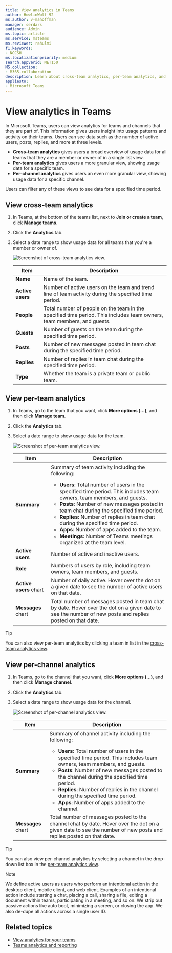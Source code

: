 ```yaml
---
title: View analytics in Teams
author: HowlinWolf-92    
ms.author: v-mahoffman
manager: serdars
audience: Admin
ms.topic: article
ms.service: msteams
ms.reviewer: rahulmi
f1.keywords:
- NOCSH
ms.localizationpriority: medium
search.appverid: MET150
MS.collection: 
- M365-collaboration
description: Learn about cross-team analytics, per-team analytics, and per-channel analytics in Teams, which let users see usage data for teams or channels that they are part of.
appliesto: 
- Microsoft Teams
---
```

# View analytics in Teams

In Microsoft Teams, users can view analytics for teams and channels that they are part of. This information gives users insight into usage patterns and activity on their teams. Users can see data such as the number of active users, posts, replies, and more at three levels.

- **Cross-team analytics** gives users a broad overview of usage data for all teams that they are a member or owner of in a single list view.
- **Per-team analytics** gives users a more granular view, showing usage data for a specific team.
- **Per-channel analytics** gives users an even more granular view, showing usage data for a specific channel.

Users can filter any of these views to see data for a specified time period.

## View cross-team analytics

1. In Teams, at the bottom of the teams list, next to **Join or create a team**, click **Manage teams**.
2. Click the **Analytics** tab.
3. Select a date range to show usage data for all teams that you're a member or owner of.

    ![Screenshot of cross-team analytics view.](../media/view-analytics-cross-team.png)

    |Item |Description  |
    |--------|-------------|
    |**Name**   |Name of the team. |
    |**Active users**   |Number of active users on the team and trend line of team activity during the specified time period.
    |**People**   |Total number of people on the team in the specified time period. This includes team owners, team members, and guests.|
    |**Guests**   |Number of guests on the team during the specified time period. |
    |**Posts**   |Number of new messages posted in team chat during the specified time period. |
    |**Replies**   |Number of replies in team chat during the specified time period. |
    |**Type**   |Whether the team is a private team or public team.|

## View per-team analytics

1. In Teams, go to the team that you want, click **More options (...)**, and then click **Manage team**.
2. Click the **Analytics** tab.
4. Select a date range to show usage data for the team.  

    ![Screenshot of per-team analytics view.](../media/view-analytics-per-team.png)

    |Item |Description  |
    |--------|-------------|
    |**Summary**   |Summary of team activity including the following:<ul><li>**Users**: Total number of users in the specified time period. This includes team owners, team members, and guests.</li> <li>**Posts**: Number of new messages posted in team chat during the specified time period.</li><li>**Replies**: Number of replies in team chat during the specified time period.</li> <li>**Apps**: Number of apps added to the team.</li><li>**Meetings**: Number of Teams meetings organized at the team level.</li> </ul> |
    |**Active users**   |Number of active and inactive users.|
    |**Role**   |Numbers of users by role, including team owners, team members, and guests.|
    |**Active users** chart  |Number of daily active. Hover over the dot on a given date to see the number of active users on that date.|
    |**Messages** chart  |Total number of messages posted in team chat by date. Hover over the dot on a given date to see the number of new posts and replies posted on that date.|

> [!TIP]
> You can also view per-team analytics by clicking a team in list in the [cross-team analytics view](#view-cross-team-analytics).

## View per-channel analytics

1. In Teams, go to the channel that you want, click **More options (...)**, and then click **Manage channel**.
2. Click the **Analytics** tab.
3. Select a date range to show usage data for the channel.  

    ![Screenshot of per-channel analytics view.](../media/view-analytics-per-channel.png)

    |Item |Description  |
    |--------|-------------|
    |**Summary**   |Summary of channel activity including the following:<ul><li>**Users**: Total number of users in the specified time period. This includes team owners, team members, and guests.</li> <li>**Posts**: Number of new messages posted to the channel during the specified time period.</li><li>**Replies**: Number of replies in the channel during the specified time period.</li> <li>**Apps**: Number of apps added to the channel.</li> </ul> |
    |**Messages** chart  |Total number of messages posted to the channel chat by date. Hover over the dot on a given date to see the number of new posts and replies posted on that date.|

> [!TIP]
> You can also view per-channel analytics by selecting a channel in the drop-down list box in the [per-team analytics view](#view-per-team-analytics).
    
> [!NOTE]
> We define active users as users who perform an intentional action in the desktop client, mobile client, and web client. Examples of an intentional action include starting a chat, placing a call, sharing a file, editing a document within teams, participating in a meeting, and so on. We strip out passive actions like auto boot, minimizing a screen, or closing the app. We also de-dupe all actions across a single user ID.

## Related topics

- [View analytics for your teams](https://support.office.com/article/view-analytics-for-your-teams-5b8ad4b1-af34-4217-aff4-cd11a820b56b)
- [Teams analytics and reporting](teams-reporting-reference.md)